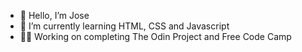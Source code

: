 - 👋 Hello, I’m Jose 
- 🌱 I’m currently learning HTML, CSS and Javascript     
-  🧑‍💻 Working on completing The Odin Project and Free Code Camp            
<!---                     
Jose-Flor/Jose-Flor is a ✨ special ✨ repository because its `README.md` (this file) appears on your GitHub profile.
You can click the Preview link to take a look at your changes.
--->
